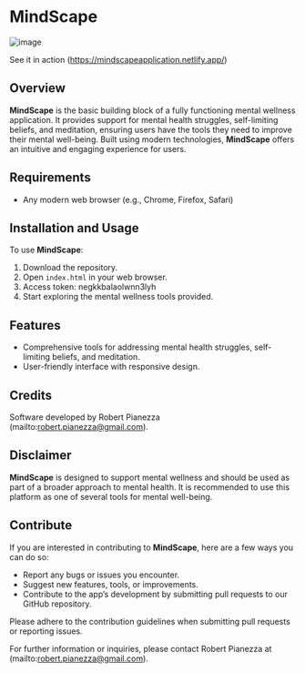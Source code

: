 # MindScape

![image](https://github.com/user-attachments/assets/b9a1cc1a-ff9d-49a9-8e6c-129b3ca94fc0)

See it in action (https://mindscapeapplication.netlify.app/)


## Overview

**MindScape** is the basic building block of a fully functioning mental wellness application. It provides support for mental health struggles, self-limiting beliefs, and meditation, ensuring users have the tools they need to improve their mental well-being. Built using modern technologies, **MindScape** offers an intuitive and engaging experience for users.

## Requirements

- Any modern web browser (e.g., Chrome, Firefox, Safari)

## Installation and Usage

To use **MindScape**:

1. Download the repository.
2. Open `index.html` in your web browser.
3. Access token: negkkbalaolwnn3lyh
4. Start exploring the mental wellness tools provided.

## Features

- Comprehensive tools for addressing mental health struggles, self-limiting beliefs, and meditation.
- User-friendly interface with responsive design.
  
## Credits

Software developed by Robert Pianezza (mailto:robert.pianezza@gmail.com).

## Disclaimer

**MindScape** is designed to support mental wellness and should be used as part of a broader approach to mental health. It is recommended to use this platform as one of several tools for mental well-being.

## Contribute

If you are interested in contributing to **MindScape**, here are a few ways you can do so:

- Report any bugs or issues you encounter.
- Suggest new features, tools, or improvements.
- Contribute to the app’s development by submitting pull requests to our GitHub repository.

Please adhere to the contribution guidelines when submitting pull requests or reporting issues.

For further information or inquiries, please contact Robert Pianezza at (mailto:robert.pianezza@gmail.com).
